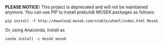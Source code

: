 **PLEASE NOTICE:** This project is deprecated and will not be maintained anymore. You can use PIP to install prebuildt MOSEK packages as follows:

```
pip install -f http://download.mosek.com/stable/wheel/index.html Mosek
```

Or, using Anaconda, install as 

```
conda install -c mosek mosek
```
